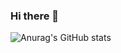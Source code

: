 ### Hi there 👋


![Anurag's GitHub stats](https://github-readme-stats.vercel.app/api?username=CyberRobinMier&show_icons=true&theme=tokyonight)


<!--
**CyberRobinMier/CyberRobinMier** is a ✨ _special_ ✨ repository because its `README.md` (this file) appears on your GitHub profile.

Here are some ideas to get you started:

- 🔭 I’m currently working on ...
- 🌱 I’m currently learning ...
- 👯 I’m looking to collaborate on ...
- 🤔 I’m looking for help with ...
- 💬 Ask me about ...
- 📫 How to reach me: ...
- 😄 Pronouns: ...
- ⚡ Fun fact: ...
-->
